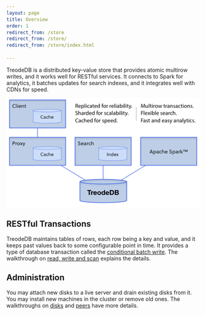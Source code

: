 ```yaml
---
layout: page
title: Overview
order: 1
redirect_from: /store
redirect_from: /store/
redirect_from: /store/index.html

---
```


TreodeDB is a distributed key-value store that provides atomic multirow writes, and it works well for RESTful services. It connects to Spark for analytics, it batches updates for search indexes, and it integrates well with CDNs for speed.

![arch][arch]


## RESTful Transactions

TreodeDB maintains tables of rows, each row being a key and value, and it keeps past values back to some configurable point in time. It provides a type of database transaction called the [conditional batch write][cbw]. The walkthrough on [read, write and scan][rws] explains the details.


## Administration

You may attach new disks to a live server and drain existing disks from it.  You may install new machines in the cluster or remove old ones. The walkthroughs on [disks][manage-disks] and [peers][manage-peers] have more details.


[arch]: /img/architecture.png "Architecture"

[cbw]: /cbw "Conditional Batch Write"

[manage-disks]: /managing-disks "Managing Disks"

[manage-peers]: /managing-peers "Managing Peers"

[rws]: /read-write-scan "Read,Write, Scan"
